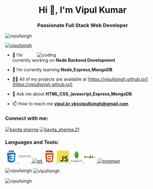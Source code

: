 

<h1 align="center">Hi 👋, I'm Vipul Kumar</h1>
<h3 align="center">Passionate Full Stack Web Developer</h3>

<p align="left"> <img src="https://komarev.com/ghpvc/?username=vipullsingh&label=Profile%20views&color=0e75b6&style=flat" alt="vipullsingh" /> </p>

<p align="left"> <a href="https://github.com/ryo-ma/github-profile-trophy"><img src="https://github-profile-trophy.vercel.app/?username=vipullsingh" alt="vipullsingh" /></a> </p>
<img align="right" alt="coding" width="400" src="https://camo.githubusercontent.com/92b406742484961df85585a2624ca87c4da03814428bed001e34404cb9de054b/68747470733a2f2f692e70696e696d672e636f6d2f6f726967696e616c732f65372f32362f63372f65373236633734616330383165656435306665656531343333643132633939382e676966"/>

- 🔭 I’m currently working on **Node Backend Development**

- 🌱 I’m currently learning **Node,Express,MongoDB**

- 👨‍💻 All of my projects are available at [https://vipullsingh.github.io/](https://vipullsingh.github.io/)

- 💬 Ask me about **HTML,CSS, javascript,Express,MongoDB**

- 📫 How to reach me **vipul.kr.vksvipullsingh@gmail.com**

<h3 align="left">Connect with me:</h3>
<p align="left">
<a href="https://linkedin.com/in/kavita sharma" target="blank"><img align="center" src="https://raw.githubusercontent.com/rahuldkjain/github-profile-readme-generator/master/src/images/icons/Social/linked-in-alt.svg" alt="kavita sharma" height="30" width="40" /></a>
<a href="https://instagram.com/kavita_sharma.21" target="blank"><img align="center" src="https://raw.githubusercontent.com/rahuldkjain/github-profile-readme-generator/master/src/images/icons/Social/instagram.svg" alt="kavita_sharma.21" height="30" width="40" /></a>
</p>

<h3 align="left">Languages and Tools:</h3>
<p align="left"> <a href="https://www.w3schools.com/css/" target="_blank" rel="noreferrer"> <img src="https://raw.githubusercontent.com/devicons/devicon/master/icons/css3/css3-original-wordmark.svg" alt="css3" width="40" height="40"/> </a> <a href="https://expressjs.com" target="_blank" rel="noreferrer"> <img src="https://raw.githubusercontent.com/devicons/devicon/master/icons/express/express-original-wordmark.svg" alt="express" width="40" height="40"/> </a> <a href="https://git-scm.com/" target="_blank" rel="noreferrer"> <img src="https://www.vectorlogo.zone/logos/git-scm/git-scm-icon.svg" alt="git" width="40" height="40"/> </a> <a href="https://www.w3.org/html/" target="_blank" rel="noreferrer"> <img src="https://raw.githubusercontent.com/devicons/devicon/master/icons/html5/html5-original-wordmark.svg" alt="html5" width="40" height="40"/> </a> <a href="https://developer.mozilla.org/en-US/docs/Web/JavaScript" target="_blank" rel="noreferrer"> <img src="https://raw.githubusercontent.com/devicons/devicon/master/icons/javascript/javascript-original.svg" alt="javascript" width="40" height="40"/> </a> <a href="https://www.mongodb.com/" target="_blank" rel="noreferrer"> <img src="https://raw.githubusercontent.com/devicons/devicon/master/icons/mongodb/mongodb-original-wordmark.svg" alt="mongodb" width="40" height="40"/> </a> <a href="https://nodejs.org" target="_blank" rel="noreferrer"> <img src="https://raw.githubusercontent.com/devicons/devicon/master/icons/nodejs/nodejs-original-wordmark.svg" alt="nodejs" width="40" height="40"/> </a> <a href="https://postman.com" target="_blank" rel="noreferrer"> <img src="https://www.vectorlogo.zone/logos/getpostman/getpostman-icon.svg" alt="postman" width="40" height="40"/> </a> </p>

<p><img align="left" src="https://github-readme-stats.vercel.app/api/top-langs?username=vipullsingh&show_icons=true&locale=en&layout=compact" alt="vipullsingh" /></p>

<p>&nbsp;<img align="center" src="https://github-readme-stats.vercel.app/api?username=vipullsingh&show_icons=true&locale=en" alt="vipullsingh" /></p>

<p><img align="center" src="https://github-readme-streak-stats.herokuapp.com/?user=vipullsingh&" alt="vipullsingh" /></p>
